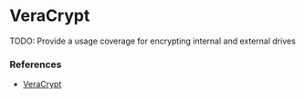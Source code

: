 # VeraCrypt

TODO: Provide a usage coverage for encrypting internal and external drives 

### References

- [VeraCrypt](https://www.veracrypt.fr/en/Home.html)